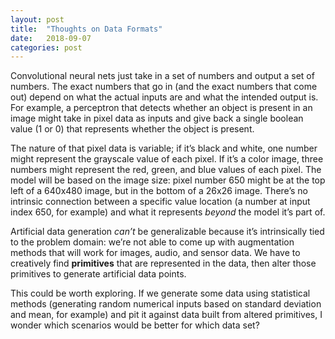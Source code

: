 ```yaml
---
layout: post
title:  "Thoughts on Data Formats"
date:   2018-09-07
categories: post
---
```


Convolutional neural nets just take in a set of numbers and output a set of numbers. The exact numbers that go in (and the exact numbers that come out) depend on what the actual inputs are and what the intended output is. For example, a perceptron that detects whether an object is present in an image might take in pixel data as inputs and give back a single boolean value (1 or 0) that represents whether the object is present.

The nature of that pixel data is variable; if it’s black and white, one number might represent the grayscale value of each pixel. If it’s a color image, three numbers might represent the red, green, and blue values of each pixel. The model will be based on the image size: pixel number 650 might be at the top left of a 640x480 image, but in the bottom of a 26x26 image. There’s no intrinsic connection between a specific value location (a number at input index 650, for example) and what it represents *beyond* the model it’s part of.

Artificial data generation *can’t* be generalizable because it’s intrinsically tied to the problem domain: we’re not able to come up with augmentation methods that will work for images, audio, and sensor data. We have to creatively find **primitives** that are represented in the data, then alter those primitives to generate artificial data points.

This could be worth exploring. If we generate some data using statistical methods (generating random numerical inputs based on standard deviation and mean, for example) and pit it against data built from altered primitives, I wonder which scenarios would be better for which data set?
